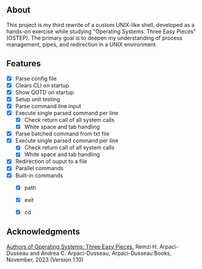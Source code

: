 ## About

This project is my third rewrite of a custom UNIX-like shell, developed as a hands-on exercise while studying "Operating Systems: Three Easy Pieces" (OSTEP). The primary goal is to deepen my understanding of process management, pipes, and redirection in a UNIX environment.

## Features

- [x] Parse config file
- [x] Clears CLI on startup
- [x] Show QOTD on startup    
- [x] Setup unit testing
- [x] Parse command line input
- [x] Execute single parsed command per line
    - [x] Check return call of all system calls
    - [x] White space and tab handling
- [x] Parse batched command from txt file
- [x] Execute single parsed command per line
    - [x] Check return call of all system calls
    - [x] White space and tab handling
- [x] Redirection of ouput to a file
- [x] Parallel commands
- [x] Built-in commands
    - [x] path
    - [x] exit
    - [x] cd


## Acknowledgments

[Authors of Operating Systems: Three Easy Pieces.]() Remzi H. Arpaci-Dusseau and Andrea C. Arpaci-Dusseau, Arpaci-Dusseau Books, November, 2023 (Version 1.10) 


